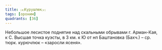 ```yaml
---
title: ⒜Курушлюк⒵
tags: [ороним]
quadrants: [З6]
---
```


Небольшое лесистое поднятие над скальными обрывами г. Арман-Кая, к С. Высшая
точка куэсты, в 3 км. к Ю от нп Баштановка (Бахч.) – ср. тюрк. курючлюк –
«заросли ясеня».
